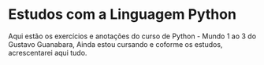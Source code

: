 # Estudos com a Linguagem Python
Aqui estão os exercícios e anotações do curso de Python - Mundo 1 ao 3 do Gustavo Guanabara, Ainda estou cursando e coforme os estudos, acrescentarei aqui tudo.
